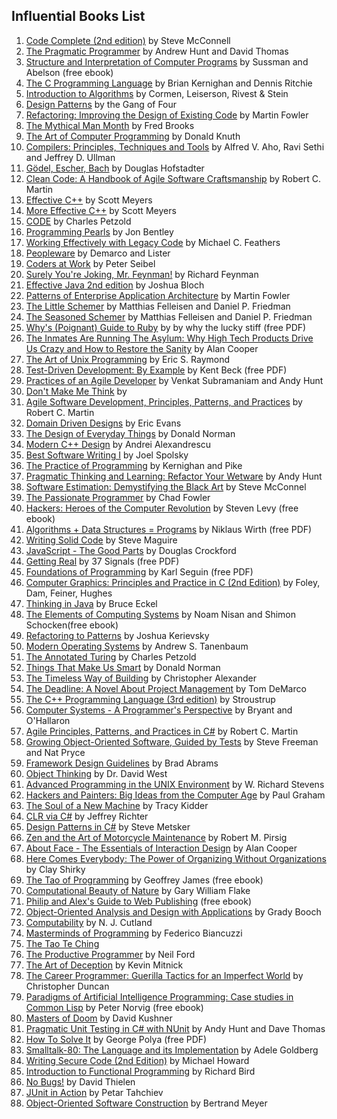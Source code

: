 ## Influential Books List

1. [Code Complete (2nd edition)](http://cc2e.com/) by Steve McConnell
2. [The Pragmatic Programmer](http://pragprog.com/the-pragmatic-programmer) by Andrew Hunt and David Thomas
3. [Structure and Interpretation of Computer Programs](http://mitpress.mit.edu/sicp/full-text/book/book.html) by Sussman and Abelson (free ebook)
4. [The C Programming Language](http://cm.bell-labs.com/cm/cs/cbook/) by Brian Kernighan and Dennis Ritchie
5. [Introduction to Algorithms](http://mitpress.mit.edu/books/introduction-algorithms) by Cormen, Leiserson, Rivest & Stein
6. [Design Patterns](http://c2.com/cgi/wiki?DesignPatternsBook) by the Gang of Four
7. [Refactoring: Improving the Design of Existing Code](http://martinfowler.com/books/refactoring.html) by Martin Fowler
8. [The Mythical Man Month](http://www.amazon.com/The-Mythical-Man-Month-Engineering-Anniversary/dp/0201835959) by Fred Brooks
9. [The Art of Computer Programming](http://www-cs-faculty.stanford.edu/~uno/taocp.html) by Donald Knuth
10. [Compilers: Principles, Techniques and Tools](http://www.amazon.com/Compilers-Principles-Techniques-Tools-Edition/dp/0321486811) by Alfred V. Aho, Ravi Sethi and Jeffrey D. Ullman
11. [Gödel, Escher, Bach](http://www.amazon.com/G%C3%B6del-Escher-Bach-Eternal-Golden/dp/0465026567) by Douglas Hofstadter
12. [Clean Code: A Handbook of Agile Software Craftsmanship](http://www.amazon.com/Clean-Code-Handbook-Software-Craftsmanship/dp/0132350882) by Robert C. Martin
13. [Effective C++](http://www.aristeia.com/books.html) by Scott Meyers
14. [More Effective C++](http://www.aristeia.com/books.html) by Scott Meyers
15. [CODE](http://www.charlespetzold.com/code/) by Charles Petzold
16. [Programming Pearls](http://www.cs.bell-labs.com/cm/cs/pearls/) by Jon Bentley
17. [Working Effectively with Legacy Code](http://www.informit.com/store/working-effectively-with-legacy-code-9780131177055?aid=15d186bd-1678-45e9-8ad3-fe53713e811b) by Michael C. Feathers
18. [Peopleware](http://www.amazon.com/Peopleware-Productive-Projects-Second-Edition/dp/0932633439) by Demarco and Lister
19. [Coders at Work](http://www.codersatwork.com/) by Peter Seibel
20. [Surely You're Joking, Mr. Feynman!](http://www.amazon.com/Surely-Feynman-Adventures-Curious-Character/dp/0393316041) by Richard Feynman
21. [Effective Java 2nd edition](http://www.amazon.com/Effective-Java-Edition-Joshua-Bloch/dp/0321356683) by Joshua Bloch
22. [Patterns of Enterprise Application Architecture](http://martinfowler.com/books/eaa.html) by Martin Fowler
23. [The Little Schemer](http://www.ccs.neu.edu/home/matthias/BTLS/) by Matthias Felleisen and Daniel P. Friedman
24. [The Seasoned Schemer](http://www.ccs.neu.edu/home/matthias/BTSS/) by Matthias Felleisen and Daniel P. Friedman
25. [Why's (Poignant) Guide to Ruby](http://www.rubyinside.com/media/poignant-guide.pdf) by by why the lucky stiff (free PDF)
26. [The Inmates Are Running The Asylum: Why High Tech Products Drive Us Crazy and How to Restore the Sanity](http://www.amazon.com/The-Inmates-Are-Running-Asylum/dp/0672326140) by Alan Cooper
27. [The Art of Unix Programming](http://www.catb.org/~esr/writings/taoup/) by Eric S. Raymond
28. [Test-Driven Development: By Example](http://www.eecs.yorku.ca/course_archive/2003-04/W/3311/sectionM/case_studies/money/KentBeck_TDD_byexample.pdf) by Kent Beck (free PDF)
29. [Practices of an Agile Developer](http://pragprog.com/book/pad/practices-of-an-agile-developer) by Venkat Subramaniam and Andy Hunt
30. [Don't Make Me Think](http://www.sensible.com/dmmt.html) by 
31. [Agile Software Development, Principles, Patterns, and Practices](http://www.amazon.com/Software-Development-Principles-Patterns-Practices/dp/0135974445) by Robert C. Martin
32. [Domain Driven Designs](http://www.amazon.com/Domain-Driven-Design-Tackling-Complexity-Software/dp/0321125215) by Eric Evans
33. [The Design of Everyday Things](http://www.jnd.org/books/the-design-of-everyday-things.html) by Donald Norman
34. [Modern C++ Design](http://erdani.com/index.php/books/modern-c-design/) by Andrei Alexandrescu
35. [Best Software Writing I](http://joelonsoftware.com/articles/BestSoftwareWriting.html) by Joel Spolsky
36. [The Practice of Programming](http://cm.bell-labs.com/cm/cs/tpop/) by Kernighan and Pike
37. [Pragmatic Thinking and Learning: Refactor Your Wetware](http://pragprog.com/press_releases/pragmatic-thinking-and-learning-refactor-your-wetware) by Andy Hunt
38. [Software Estimation: Demystifying the Black Art](http://www.stevemcconnell.com/est.htm) by Steve McConnel
39. [The Passionate Programmer](http://pragprog.com/book/cfcar2/the-passionate-programmer) by Chad Fowler
40. [Hackers: Heroes of the Computer Revolution](http://www.gutenberg.org/ebooks/729) by  Steven Levy (free ebook)
41. [Algorithms + Data Structures = Programs](http://www.ethoberon.ethz.ch/WirthPubl/AD.pdf) by Niklaus Wirth (free PDF)
42. [Writing Solid Code](http://c2.com/cgi/wiki?WritingSolidCode) by Steve Maguire
43. [JavaScript - The Good Parts](http://javascript.crockford.com/) by Douglas Crockford
44. [Getting Real](https://gettingreal.37signals.com/) by 37 Signals (free PDF)
45. [Foundations of Programming](http://openmymind.net/FoundationsOfProgramming.pdf) by Karl Seguin (free PDF)
46. [Computer Graphics: Principles and Practice in C (2nd Edition)](http://www.amazon.com/Computer-Graphics-Principles-Practice-Edition/dp/0201848406) by Foley, Dam, Feiner, Hughes
47. [Thinking in Java](http://www.mindviewinc.com/Books/TIJ4/) by Bruce Eckel
48. [The Elements of Computing Systems](http://www.nand2tetris.org/) by Noam Nisan and Shimon Schocken(free ebook)
49. [Refactoring to Patterns](http://industriallogic.com/xp/refactoring/) by Joshua Kerievsky
50. [Modern Operating Systems](http://www.cs.vu.nl/~ast/books/mos2/) by Andrew S. Tanenbaum
51. [The Annotated Turing](http://www.theannotatedturing.com/) by Charles Petzold
52. [Things That Make Us Smart](http://www.jnd.org/books/things-that-make-us-smart-defending-human-attributes-in-the-age-of-the-machine.html) by Donald Norman
53. [The Timeless Way of Building](http://www.amazon.com/The-Timeless-Building-Christopher-Alexander/dp/0195024028) by Christopher Alexander
54. [The Deadline: A Novel About Project Management](http://tomdemarco.com/Books/deadline.html) by Tom DeMarco
55. [The C++ Programming Language (3rd edition)](http://www.stroustrup.com/3rd.html) by Stroustrup
56. [Computer Systems - A Programmer's Perspective](http://csapp.cs.cmu.edu/) by Bryant and O'Hallaron
57. [Agile Principles, Patterns, and Practices in C#](http://www.amazon.com/Agile-Principles-Patterns-Practices-C/dp/0131857258) by Robert C. Martin
58. [Growing Object-Oriented Software, Guided by Tests](http://www.growing-object-oriented-software.com/) by Steve Freeman and Nat Pryce
59. [Framework Design Guidelines](http://www.amazon.com/Framework-Design-Guidelines-Conventions-Libraries/dp/0321545613) by Brad Abrams
60. [Object Thinking](http://www.microsoft.com/learning/en-us/book.aspx?ID=6820) by Dr. David West
61. [Advanced Programming in the UNIX Environment](http://www.cs.stevens.edu/~jschauma/810D/) by W. Richard Stevens
62. [Hackers and Painters: Big Ideas from the Computer Age](http://www.paulgraham.com/hackpaint.html) by Paul Graham
63. [The Soul of a New Machine](http://www.tracykidder.com/books/soul/) by Tracy Kidder
64. [CLR via C#](http://shop.oreilly.com/product/9780735627048.do) by Jeffrey Richter
65. [Design Patterns in C#](http://www.amazon.com/Design-Patterns-C-Software/dp/0321718933) by Steve Metsker
66. [Zen and the Art of Motorcycle Maintenance](http://www.amazon.com/Zen-Art-Motorcycle-Maintenance-Inquiry/dp/0060589469) by Robert M. Pirsig
67. [About Face - The Essentials of Interaction Design](http://www.amazon.com/About-Face-Essentials-Interaction-Design/dp/0470084111) by Alan Cooper
68. [Here Comes Everybody: The Power of Organizing Without Organizations](http://www.amazon.com/Here-Comes-Everybody-Organizing-Organizations/dp/0143114948) by Clay Shirky
69. [The Tao of Programming](http://www.canonical.org/~kragen/tao-of-programming.html) by Geoffrey James (free ebook)
70. [Computational Beauty of Nature](https://mitpress.mit.edu/books/computational-beauty-nature) by Gary William Flake
71. [Philip and Alex's Guide to Web Publishing](http://philip.greenspun.com/panda/) (free ebook)
72. [Object-Oriented Analysis and Design with Applications](http://www.amazon.com/Object-Oriented-Analysis-Design-Applications-Edition/dp/020189551X) by Grady Booch
73. [Computability](http://www.amazon.com/Computability-Introduction-Recursive-Function-Theory/dp/0521294657) by N. J. Cutland
74. [Masterminds of Programming](http://www.amazon.com/Masterminds-Programming-Conversations-Creators-Languages/dp/0596515170) by Federico Biancuzzi
75. [The Tao Te Ching](http://acc6.its.brooklyn.cuny.edu/~phalsall/texts/taote-v3.html)
76. [The Productive Programmer](http://nealford.com/books/productiveprogrammer) by Neil Ford
77. [The Art of Deception](http://www.amazon.com/exec/obidos/tg/detail/-/0764569597) by Kevin Mitnick
78. [The Career Programmer: Guerilla Tactics for an Imperfect World](http://www.christopherduncan.com/thecareerprogrammer.aspx) by Christopher Duncan
79. [Paradigms of Artificial Intelligence Programming: Case studies in Common Lisp](http://norvig.com/paip.html) by Peter Norvig (free ebook)
80. [Masters of Doom](http://www.amazon.com/Masters-Doom-Created-Transformed-Culture/dp/0812972155) by David Kushner
81. [Pragmatic Unit Testing in C# with NUnit](http://pragprog.com/book/utc2/pragmatic-unit-testing-in-c-with-nunit) by Andy Hunt and Dave Thomas
82. [How To Solve It](https://notendur.hi.is/hei2/teaching/Polya_HowToSolveIt.pdf) by George Polya (free PDF)
83. [Smalltalk-80: The Language and its Implementation](http://stephane.ducasse.free.fr/FreeBooks/BlueBook/Bluebook.pdf) by Adele Goldberg 
84. [Writing Secure Code (2nd Edition)](http://www.microsoft.com/learning/en-us/book.aspx?ID=5957) by Michael Howard
85. [Introduction to Functional Programming](http://www.cs.ox.ac.uk/publications/publication2613-abstract.html) by Richard Bird
86. [No Bugs!](http://www.amazon.com/No-Bugs-Delivering-Error-Free/dp/0201608901) by David Thielen
87. [JUnit in Action](http://www.manning.com/tahchiev/) by Petar Tahchiev
88. [Object-Oriented Software Construction](http://www.amazon.com/Object-Oriented-Software-Construction-CD-ROM-Edition/dp/0136291554) by Bertrand Meyer
